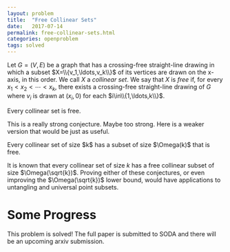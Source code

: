 ```yaml
---
layout: problem
title:  "Free Collinear Sets"
date:   2017-07-14
permalink: free-collinear-sets.html
categories: openproblem
tags: solved
---
```

Let $G=(V,E)$ be a graph that has a crossing-free straight-line drawing in which a subset $X=\\{v_1,\ldots,v_k\\}$ of its vertices are drawn on the x-axis, in this order. We call $X$ a *collinear set*.  We say that $X$ is *free* if, for every $x_1<x_2<\cdots<x_k$, there exists a crossing-free straight-line drawing of $G$ where $v_i$ is drawn at $(x_i,0)$ for each $i\in\\{1,\ldots,k\\}$.

<div class="conjecture">
  Every collinear set is free.
</div>

This is a really strong conjecture.  Maybe too strong. Here is a weaker version that would be just as useful.

<div class="conjecture">
  Every collinear set of size $k$ has a subset of size $\Omega(k)$ that is free.
</div>

It is known that every collinear set of size $k$ has a free collinear subset of size $\Omega(\sqrt{k})$.  Proving either of these conjectures, or even improving the $\Omega(\sqrt{k})$ lower bound, would have applications to untangling and universal point subsets.

# Some Progress

This problem is solved!  The full paper is submitted to SODA and there will be an upcoming arxiv submission.
